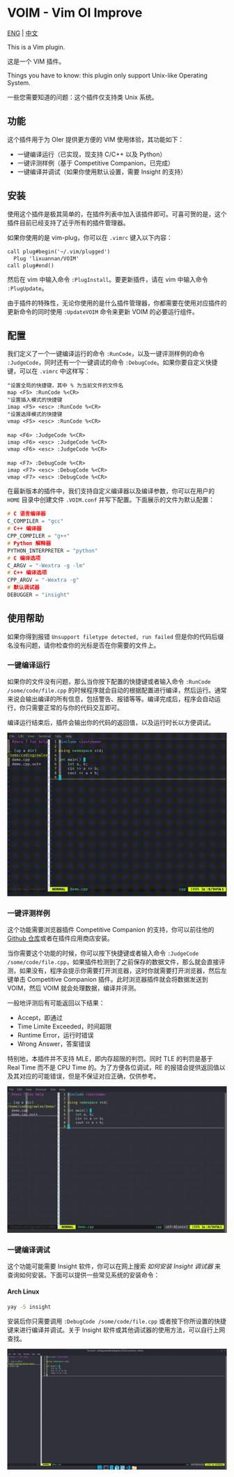 # VOIM - Vim OI Improve

[ENG](./README.md) | [中文](./README_zh.md)

This is a Vim plugin.

这是一个 VIM 插件。

Things you have to know: this plugin only support Unix-like Operating System.

一些您需要知道的问题：这个插件仅支持类 Unix 系统。

## 功能

这个插件用于为 OIer 提供更方便的 VIM 使用体验，其功能如下：

- 一键编译运行（已实现，现支持 C/C++ 以及 Python）
- 一键评测样例（基于 Competitive Companion，已完成）
- 一键编译并调试（如果你使用默认设置，需要 Insight 的支持）

## 安装

使用这个插件是极其简单的，在插件列表中加入该插件即可。可喜可贺的是，这个插件目前已经支持了近乎所有的插件管理器。

如果你使用的是 vim-plug，你可以在 `.vimrc` 键入以下内容：

```vimrc
call plug#begin('~/.vim/plugged')
  Plug 'lixuannan/VOIM'
call plug#end()
```

然后在 vim 中输入命令 `:PlugInstall`。要更新插件，请在 vim 中输入命令 `:PlugUpdate`。

由于插件的特殊性，无论你使用的是什么插件管理器，你都需要在使用对应插件的更新命令的同时使用 `:UpdateVOIM` 命令来更新 VOIM 的必要运行组件。 

## 配置

我们定义了一个一键编译运行的命令 `:RunCode`，以及一键评测样例的命令 `:JudgeCode`，同时还有一个一键调试的命令 `:DebugCode`。如果你要自定义快捷键，可以在 `.vimrc` 中这样写：

```vimrc
"设置全局的快捷键，其中 % 为当前文件的文件名
map <F5> :RunCode %<CR>
"设置插入模式的快捷键
imap <F5> <esc> :RunCode %<CR>
"设置选择模式的快捷键
vmap <F5> <esc> :RunCode %<CR>

map <F6> :JudgeCode %<CR>
imap <F6> <esc> :JudgeCode %<CR>
vmap <F6> <esc> :JudgeCode %<CR>

map <F7> :DebugCode %<CR>
imap <F7> <esc> :DebugCode %<CR>
vmap <F7> <esc> :DebugCode %<CR>
```

在最新版本的插件中，我们支持自定义编译器以及编译参数，你可以在用户的 `HOME` 目录中创建文件 `.VOIM.conf` 并写下配置。下面展示的文件为默认配置：

```cpp
# C 语言编译器
C_COMPILER = "gcc"
# C++ 编译器
CPP_COMPILER = "g++"
# Python 解释器
PYTHON_INTERPRETER = "python"
# C 编译选项
C_ARGV = "-Wextra -g -lm"
# C++ 编译选项
CPP_ARGV = "-Wextra -g"
# 默认调试器
DEBUGGER = "insight"
```

## 使用帮助

如果你得到报错 `Unsupport filetype detected, run failed` 但是你的代码后缀名没有问题，请你检查你的光标是否在你需要的文件上。

### 一键编译运行

如果你的文件没有问题，那么当你按下配置的快捷键或者输入命令 `:RunCode /some/code/file.cpp` 的时候程序就会自动的根据配置进行编译，然后运行。通常来说会输出编译的所有信息，包括警告、报错等等。编译完成后，程序会自动运行，你只需要正常的与你的代码交互即可。

编译运行结束后，插件会输出你的代码的返回值，以及运行时长以方便调试。

![](./demo/demo-run-code.gif)

### 一键评测样例

这个功能需要浏览器插件 Competitive Companion 的支持，你可以前往他的 [Github 仓库](https://github.com/jmerle/competitive-companion)或者在插件应用商店安装。

当你需要这个功能的时候，你可以按下快捷键或者输入命令 `:JudgeCode /some/code/file.cpp`，如果插件检测到了之前保存的数据文件，那么就会直接评测，如果没有，程序会提示你需要打开浏览器，这时你就需要打开浏览器，然后左键单击 Competitive Companion 插件。此时浏览器插件就会将数据发送到 VOIM，然后 VOIM 就会处理数据，编译并评测。

一般地评测后有可能返回以下结果：

- Accept，即通过
- Time Limite Exceeded，时间超限
- Runtime Error，运行时错误
- Wrong Answer，答案错误

特别地，本插件并不支持 MLE，即内存超限的判罚。同时 TLE 的判罚是基于 Real Time 而不是 CPU Time 的。为了方便各位调试，RE 的报错会提供返回值以及其对应的可能错误，但是不保证对应正确，仅供参考。

![](./demo/demo-judge-code.gif)

### 一键编译调试

这个功能可能需要 Insight 软件，你可以在网上搜索 *如何安装 Insight 调试器* 来查询如何安装。下面可以提供一些常见系统的安装命令：

#### Arch Linux

```bash
yay -S insight
```

安装后你只需要调用 `:DebugCode /some/code/file.cpp` 或者按下你所设置的快捷键来进行编译并调试。关于 Insight 软件或其他调试器的使用方法，可以自行上网查找。

![](./demo/demo-debug-code.gif)
